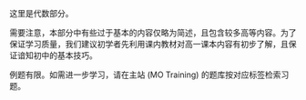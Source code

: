 这里是代数部分。

需要注意，本部分中有些过于基本的内容仅略为简述，且包含较多高等内容。为了保证学习质量，我们建议初学者先利用课内教材对高一课本内容有初步了解，且保证谙知初中的基本技巧。

例题有限。如需进一步学习，请在主站 (MO Training) 的题库按对应标签检索习题。
